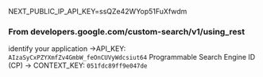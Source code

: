NEXT_PUBLIC_IP_API_KEY=ssQZe42WYop51FuXfwdm

### From developers.google.com/custom-search/v1/using_rest

identify your application ->API_KEY: `AIzaSyCxPZYXmfZv4GmbW_feOnCUVyWdcsiut64`
Programmable Search Engine ID (CP) -> CONTEXT_KEY: `051fdc89ff9e047de`
